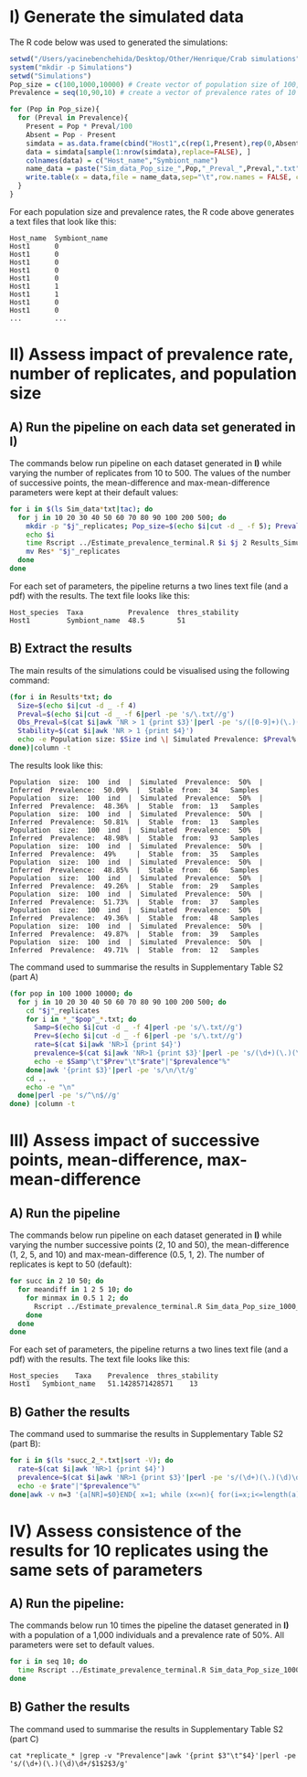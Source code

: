 # I) Generate the simulated data

The R code below was used to generated the simulations:
```r
setwd("/Users/yacinebenchehida/Desktop/Other/Henrique/Crab simulations")
system("mkdir -p Simulations")
setwd("Simulations")
Pop_size = c(100,1000,10000) # Create vector of population size of 100, 1000 and 10000 individuals
Prevalence = seq(10,90,10) # create a vector of prevalence rates of 10 to 90 %

for (Pop in Pop_size){
  for (Preval in Prevalence){
    Present = Pop * Preval/100
    Absent = Pop - Present
    simdata = as.data.frame(cbind("Host1",c(rep(1,Present),rep(0,Absent))))
    data = simdata[sample(1:nrow(simdata),replace=FALSE), ]
    colnames(data) = c("Host_name","Symbiont_name")
    name_data = paste("Sim_data_Pop_size_",Pop,"_Preval_",Preval,".txt",sep="")
    write.table(x = data,file = name_data,sep="\t",row.names = FALSE, col.names = TRUE,quote = FALSE)
  }
}
```

For each population size and prevalence rates, the R code above generates a text files that look like this: 
```
Host_name  Symbiont_name
Host1      0
Host1      0
Host1      0
Host1      0
Host1      0
Host1      1
Host1      1
Host1      0
Host1      0
...        ...

```

#  II) Assess impact of prevalence rate, number of replicates, and population size
## A) Run the pipeline on each data set generated in I)

The commands below run pipeline on each dataset generated in **I)** while varying the number of replicates from 10 to 500. The values of the number of successive points, the mean-difference and max-mean-difference parameters were kept at their default values:
```bash
for i in $(ls Sim_data*txt|tac); do
  for j in 10 20 30 40 50 60 70 80 90 100 200 500; do
    mkdir -p "$j"_replicates; Pop_size=$(echo $i|cut -d _ -f 5); Preval=$(echo $i|cut -d _ -f 7|perl -pe 's/\.txt//g')
    echo $i
    time Rscript ../Estimate_prevalence_terminal.R $i $j 2 Results_Simu_PopSize_"$Pop_size"_Preval_"$Preval" 10
    mv Res* "$j"_replicates
  done
done
```

For each set of parameters, the pipeline returns a two lines text file (and a pdf) with the results. The text file looks like this:
```
Host_species  Taxa           Prevalence  thres_stability
Host1         Symbiont_name  48.5        51
```

## B) Extract the results 

The main results of the simulations could be visualised using the following command:
```bash
(for i in Results*txt; do
  Size=$(echo $i|cut -d _ -f 4)
  Preval=$(echo $i|cut -d _ -f 6|perl -pe 's/\.txt//g')
  Obs_Preval=$(cat $i|awk 'NR > 1 {print $3}'|perl -pe 's/([0-9]+)(\.)(\d\d).+/$1$2$3/g')
  Stability=$(cat $i|awk 'NR > 1 {print $4}')
  echo -e Population size: $Size ind \| Simulated Prevalence: $Preval% \| Inferred Prevalence: $Obs_Preval% \| Stable from: $Stability Samples
done)|column -t
```

The results look like this:
```
Population  size:  100  ind  |  Simulated  Prevalence:  50%  |  Inferred  Prevalence:  50.09%  |  Stable  from:  34   Samples
Population  size:  100  ind  |  Simulated  Prevalence:  50%  |  Inferred  Prevalence:  48.36%  |  Stable  from:  13   Samples
Population  size:  100  ind  |  Simulated  Prevalence:  50%  |  Inferred  Prevalence:  50.81%  |  Stable  from:  13   Samples
Population  size:  100  ind  |  Simulated  Prevalence:  50%  |  Inferred  Prevalence:  48.98%  |  Stable  from:  93   Samples
Population  size:  100  ind  |  Simulated  Prevalence:  50%  |  Inferred  Prevalence:  49%     |  Stable  from:  35   Samples
Population  size:  100  ind  |  Simulated  Prevalence:  50%  |  Inferred  Prevalence:  48.85%  |  Stable  from:  66   Samples
Population  size:  100  ind  |  Simulated  Prevalence:  50%  |  Inferred  Prevalence:  49.26%  |  Stable  from:  29   Samples
Population  size:  100  ind  |  Simulated  Prevalence:  50%  |  Inferred  Prevalence:  51.73%  |  Stable  from:  37   Samples
Population  size:  100  ind  |  Simulated  Prevalence:  50%  |  Inferred  Prevalence:  49.36%  |  Stable  from:  48   Samples
Population  size:  100  ind  |  Simulated  Prevalence:  50%  |  Inferred  Prevalence:  49.87%  |  Stable  from:  39   Samples
Population  size:  100  ind  |  Simulated  Prevalence:  50%  |  Inferred  Prevalence:  49.71%  |  Stable  from:  12   Samples

```

The command used to summarise the results in Supplementary Table S2 (part A)
```bash
(for pop in 100 1000 10000; do
  for j in 10 20 30 40 50 60 70 80 90 100 200 500; do
    cd "$j"_replicates
    for i in *_"$pop"_*.txt; do
      Samp=$(echo $i|cut -d _ -f 4|perl -pe 's/\.txt//g')
      Prev=$(echo $i|cut -d _ -f 6|perl -pe 's/\.txt//g')
      rate=$(cat $i|awk 'NR>1 {print $4}')
      prevalence=$(cat $i|awk 'NR>1 {print $3}'|perl -pe 's/(\d+)(\.)(\d)\d+/$1$2$3/g')
      echo -e $Samp"\t"$Prev"\t"$rate"|"$prevalence"%"
    done|awk '{print $3}'|perl -pe 's/\n/\t/g'
    cd ..
    echo -e "\n"
  done|perl -pe 's/^\n$//g'
done) |column -t
```

#  III) Assess impact of successive points, mean-difference, max-mean-difference
## A) Run the pipeline

The commands below run pipeline on each dataset generated in **I)** while varying the number successive points (2, 10 and 50), the mean-difference (1, 2, 5, and 10) and max-mean-difference (0.5, 1, 2). The number of replicates is kept to 50 (default):
```bash
for succ in 2 10 50; do
  for meandiff in 1 2 5 10; do
    for minmax in 0.5 1 2; do
      Rscript ../Estimate_prevalence_terminal.R Sim_data_Pop_size_1000_Preval_50.txt Results_Simu_PopSize_100_Preval_50_succ_"$succ"_meandiff_"$meandiff"_minmaxdiff_"$minmax" 50 $meandiff  $succ $minmax
    done
  done
done
```

For each set of parameters, the pipeline returns a two lines text file (and a pdf) with the results. The text file looks like this:
```
Host_species	Taxa	Prevalence	thres_stability
Host1	Symbiont_name	51.1428571428571	13
```

## B) Gather the results

The command used to summarise the results in Supplementary Table S2 (part B):
```bash
for i in $(ls *succ_2_*.txt|sort -V); do
  rate=$(cat $i|awk 'NR>1 {print $4}')
  prevalence=$(cat $i|awk 'NR>1 {print $3}'|perl -pe 's/(\d+)(\.)(\d)\d+/$1$2$3/g')
  echo -e $rate"|"$prevalence"%"
done|awk -v n=3 '{a[NR]=$0}END{ x=1; while (x<=n){ for(i=x;i<=length(a);i+=n) printf "%s",a[i]"\t"; print ""; x++; } }' |column -t
```

#  IV) Assess consistence of the results for 10 replicates using the same sets of parameters
## A) Run the pipeline:
The commands below run 10 times the pipeline the dataset generated in **I)** with a population of a 1,000 individuals and a prevalence rate of 50%. All parameters were set to default values.
```bash
for i in seq 10; do
  time Rscript ../Estimate_prevalence_terminal.R Sim_data_Pop_size_1000_Preval_50.txt Results_Simu_PopSize_50_Preval_50_succ_10_meandiff_2_minmaxdiff_1_replicate_"$i" 50 2 10 1
done
```

## B) Gather the results
The command used to summarise the results in Supplementary Table S2 (part C)
```{bash}
cat *replicate_* |grep -v "Prevalence"|awk '{print $3"\t"$4}'|perl -pe 's/(\d+)(\.)(\d)\d+/$1$2$3/g'
```
